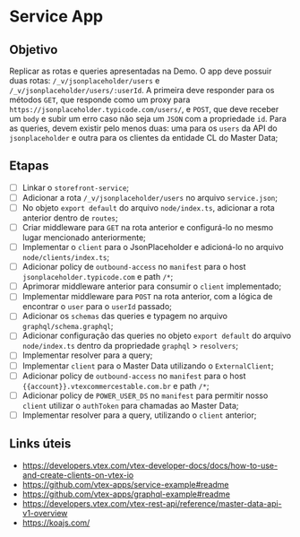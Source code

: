 # Service App

## Objetivo

Replicar as rotas e queries apresentadas na Demo. O app deve possuir duas rotas: `/_v/jsonplaceholder/users` e `/_v/jsonplaceholder/users/:userId`. A primeira deve responder para os métodos `GET`, que responde como um proxy para `https://jsonplaceholder.typicode.com/users/`, e `POST`, que deve receber um `body` e subir um erro caso não seja um `JSON` com a propriedade `id`. Para as queries, devem existir pelo menos duas: uma para os `users` da API do `jsonplaceholder` e outra para os clientes da entidade CL do Master Data;

## Etapas

- [ ] Linkar o `storefront-service`;
- [ ] Adicionar a rota `/_v/jsonplaceholder/users` no arquivo `service.json`;
- [ ] No objeto `export default` do arquivo `node/index.ts`, adicionar a rota anterior dentro de `routes`;
- [ ] Criar middleware para `GET` na rota anterior e configurá-lo no mesmo lugar mencionado anteriormente;
- [ ] Implementar o `client` para o JsonPlaceholder e adicioná-lo no arquivo `node/clients/index.ts`;
- [ ] Adicionar policy de `outbound-access` no `manifest` para o host `jsonplaceholder.typicode.com` e path `/*`;
- [ ] Aprimorar middleware anterior para consumir o `client` implementado;
- [ ] Implementar middleware para `POST` na rota anterior, com a lógica de encontrar o `user` para o `userId` passado;
- [ ] Adicionar os `schemas` das queries e typagem no arquivo `graphql/schema.graphql`;
- [ ] Adicionar configuração das queries no objeto `export default` do arquivo `node/index.ts` dentro da propriedade `graphql` > `resolvers`;
- [ ] Implementar resolver para a query;
- [ ] Implementar `client` para o Master Data utilizando o `ExternalClient`;
- [ ] Adicionar policy de `outbound-access` no `manifest` para o host `{{account}}.vtexcommercestable.com.br` e path `/*`;
- [ ] Adicionar policy de `POWER_USER_DS` no `manifest` para permitir nosso `client` utilizar o `authToken` para chamadas ao Master Data;
- [ ] Implementar resolver para a query, utilizando o `client` anterior;

## Links úteis

- https://developers.vtex.com/vtex-developer-docs/docs/how-to-use-and-create-clients-on-vtex-io
- https://github.com/vtex-apps/service-example#readme
- https://github.com/vtex-apps/graphql-example#readme
- https://developers.vtex.com/vtex-rest-api/reference/master-data-api-v1-overview
- https://koajs.com/

